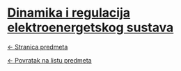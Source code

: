 # [Dinamika i regulacija elektroenergetskog sustava](https://www.github.com/studosi-fer/DRES)
[<- Stranica predmeta](https://www.fer.unizg.hr/predmet/dres)

[<- Povratak na listu predmeta](https://www.github.com/studosi/FER)